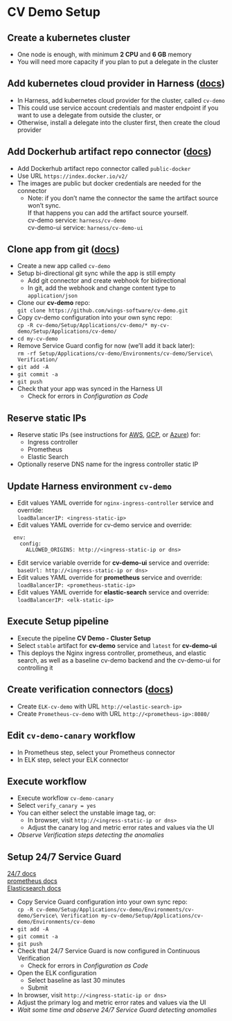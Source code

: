 # CV Demo Setup

## Create a kubernetes cluster
- One node is enough, with minimum **2 CPU** and **6 GB** memory
- You will need more capacity if you plan to put a delegate in the cluster

## Add kubernetes cloud provider in Harness ([docs](https://docs.harness.io/article/whwnovprrb-cloud-providers#kubernetes_cluster))
- In Harness, add kubernetes cloud provider for the cluster, called `cv-demo`
- This could use service account credentials and master endpoint if you want to use a delegate from outside the cluster, or
- Otherwise, install a delegate into the cluster first, then create the cloud provider

## Add Dockerhub artifact repo connector ([docs](https://docs.harness.io/article/tdj2ghkqb0-add-docker-registry-artifact-servers))
- Add Dockerhub artifact repo connector called `public-docker`
- Use URL `https://index.docker.io/v2/`
- The images are public but docker credentials are needed for the connector
  - Note: if you don’t name the connector the same the artifact source won’t sync.<br>
    If that happens you can add the artifact source yourself.<br>
    cv-demo service: `harness/cv-demo`<br>
    cv-demo-ui service: `harness/cv-demo-ui`

## Clone app from git ([docs](https://docs.harness.io/article/ay9hlwbgwa-add-source-repo-providers))
- Create a new app called `cv-demo`
- Setup bi-directional git sync while the app is still empty
  - Add git connector and create webhook for bidirectional
  - In git, add the webhook and change content type to `application/json`
- Clone our **cv-demo** repo:<br>
  `git clone https://github.com/wings-software/cv-demo.git`
- Copy cv-demo configuration into your own sync repo:<br>
  `cp -R cv-demo/Setup/Applications/cv-demo/* my-cv-demo/Setup/Applications/cv-demo/`
- `cd my-cv-demo`
- Remove Service Guard config for now (we’ll add it back later):<br>
  `rm -rf Setup/Applications/cv-demo/Environments/cv-demo/Service\ Verification/`
- `git add -A`
- `git commit -a`
- `git push`
- Check that your app was synced in the Harness UI
  - Check for errors in *Configuration as Code*

## Reserve static IPs
- Reserve static IPs (see instructions for [AWS](https://docs.aws.amazon.com/AWSEC2/latest/UserGuide/elastic-ip-addresses-eip.html#using-instance-addressing-eips-allocating), [GCP](https://cloud.google.com/compute/docs/ip-addresses/reserve-static-external-ip-address#reserve_new_static), or [Azure](https://docs.microsoft.com/en-us/azure/virtual-network/virtual-network-public-ip-address#create-a-public-ip-address)) for:
  - Ingress controller
  - Prometheus
  - Elastic Search
- Optionally reserve DNS name for the ingress controller static IP

## Update Harness environment `cv-demo`
- Edit values YAML override for `nginx-ingress-controller` service and override:<br>
	`loadBalancerIP: <ingress-static-ip>`
- Edit values YAML override for cv-demo service and override:<br>
```
  env:
    config:
      ALLOWED_ORIGINS: http://<ingress-static-ip or dns>
```
- Edit service variable override for **cv-demo-ui** service and override:<br>
	`baseUrl: http://<ingress-static-ip or dns>`
- Edit values YAML override for **prometheus** service and override:<br>
	`loadBalancerIP: <prometheus-static-ip>`
- Edit values YAML override for **elastic-search** service and override:<br>
	`loadBalancerIP: <elk-static-ip>`

## Execute Setup pipeline
- Execute the pipeline **CV Demo - Cluster Setup**
- Select `stable` artifact for **cv-demo** service and `latest` for **cv-demo-ui**
- This deploys the Nginx ingress controller, prometheus, and elastic search, as well as a baseline cv-demo backend and the cv-demo-ui for controlling it

## Create verification connectors ([docs](https://docs.harness.io/article/r6ut6tldy0-verification-providers))
- Create `ELK-cv-demo` with URL `http://<elastic-search-ip>`
- Create `Prometheus-cv-demo` with URL `http://<prometheus-ip>:8080/`

## Edit `cv-demo-canary` workflow
- In Prometheus step, select your Prometheus connector
- In ELK step, select your ELK connector

## Execute workflow
- Execute workflow `cv-demo-canary`
- Select `verify_canary = yes`
- You can either select the unstable image tag, or:
  - In browser, visit `http://<ingress-static-ip or dns>`
  - Adjust the canary log and metric error rates and values via the UI
- *Observe Verification steps detecting the anomalies*

## Setup 24/7 Service Guard 
[24/7 docs](https://docs.harness.io/article/dajt54pyxd-24-7-service-guard-overview)<br>
[prometheus docs](https://docs.harness.io/article/i9d01kf32g-2-24-7-service-guard-for-prometheus)<br>
[Elasticsearch docs](https://docs.harness.io/article/564doloeuq-2-24-7-service-guard-for-elasticsearch)

- Copy Service Guard configuration into your own sync repo:<br>
  `cp -R cv-demo/Setup/Applications/cv-demo/Environments/cv-demo/Service\ Verification my-cv-demo/Setup/Applications/cv-demo/Environments/cv-demo`
- `git add -A`
- `git commit -a`
- `git push`
- Check that 24/7 Service Guard is now configured in Continuous Verification
  - Check for errors in *Configuration as Code*
- Open the ELK configuration
  - Select baseline as last 30 minutes
  - Submit
- In browser, visit `http://<ingress-static-ip or dns>`
- Adjust the primary log and metric error rates and values via the UI
- *Wait some time and observe 24/7 Service Guard detecting anomalies*


